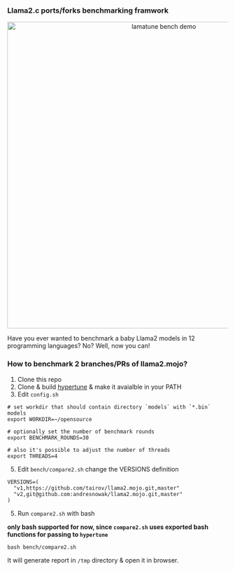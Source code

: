 ### Llama2.c ports/forks benchmarking framwork


<p align="center">
  <img src="assets/bench-demo.gif" width="700" alt="lamatune bench demo">
</p>

Have you ever wanted to benchmark a baby Llama2 models in 12 programming languages? No? Well, now you can!

### How to benchmark 2 branches/PRs of llama2.mojo?

1. Clone this repo
2. Clone & build [hypertune](https://github.com/tairov/hypertune) & make it avaialble in your PATH
4. Edit `config.sh`
```shell
# set workdir that should contain directory `models` with `*.bin` models
export WORKDIR=~/opensource

# optionally set the number of benchmark rounds
export BENCHMARK_ROUNDS=30

# also it's possible to adjust the number of threads
export THREADS=4
```
5. Edit `bench/compare2.sh` change the VERSIONS definition

```shell
VERSIONS=(
  "v1,https://github.com/tairov/llama2.mojo.git,master"
  "v2,git@github.com:andresnowak/llama2.mojo.git,master"
)
```

5. Run `compare2.sh` with bash

**only bash supported for now, since `compare2.sh` uses exported bash functions for passing to `hypertune`**
```shell
bash bench/compare2.sh

```

It will generate report in `/tmp` directory & open it in browser.
